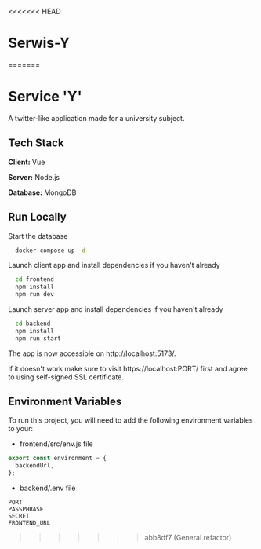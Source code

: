 <<<<<<< HEAD
# Serwis-Y
=======
# Service 'Y'

A twitter-like application made for a university subject.

## Tech Stack

**Client:** Vue

**Server:** Node.js

**Database:** MongoDB

## Run Locally

Start the database

```bash
  docker compose up -d
```

Launch client app and install dependencies if you haven't already

```bash
  cd frontend
  npm install
  npm run dev
```

Launch server app and install dependencies if you haven't already

```bash
  cd backend
  npm install
  npm run start
```

The app is now accessible on http://localhost:5173/.

If it doesn't work make sure to visit https://localhost:PORT/ first and agree to using self-signed SSL certificate.

## Environment Variables

To run this project, you will need to add the following environment variables to your:

- frontend/src/env.js file

```javascript
export const environment = {
  backendUrl,
};
```

- backend/.env file

```
PORT
PASSPHRASE
SECRET
FRONTEND_URL
```
>>>>>>> abb8df7 (General refactor)
